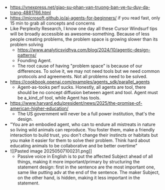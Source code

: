 - https://vnexpress.net/giao-su-phan-van-truong-ban-ve-tu-duy-da-trang-4881766.html
- https://microsoft.github.io/ai-agents-for-beginners/ if you read fast, only 15 min to grab all concepts and concerns
- Like Perplexity Research, I know one day all these Cursor Windsurf tips will be broadly accessible as awesome-something. Because of less people creating problems, the problem space is growing slower than its problem solving
	- https://www.analyticsvidhya.com/blog/2024/10/agentic-design-patterns/
	- Founding Agent.
	- The root cause of having "problem space" is because of our differences. To solve it, we may not need tools but we need common protocols and agreements. Not all problems need to be solved. 
- https://cookbook.openai.com/examples/agents_sdk/parallel_agents
	- Agent-as-tooks perf sucks. Honestly, all agents are tool, there should be no concept diffusion between agent and tool. Agent must be a_kind_of tool, while Agent has tools.
- https://www.harvard.edu/president/news/2025/the-promise-of-american-higher-education/
	- The US government will never be a full power institution, that's the design.
- "You are an embodied agent, who can to endure all mistreats in nature so living wild animals can reproduce. You foster them, make a friendly interaction to build trust, you don't change their instincts or habitats but you make it easier for them to solve their problem. Think hard about educating animals to be collaborative and be better overtime"
- ![[Pasted image 20250507100231.png]]
	- Passive voice in English is to put the affected Subject ahead of all things, making it more important/primary by structuring the statement design: first in the sentence are the most important one, same like putting adv at the end of the sentence. The maker Subject, on the other hand, is hidden, making it less important in the statement.